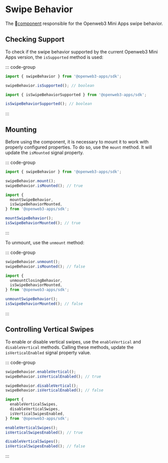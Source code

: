 # Swipe Behavior

The 💠[component](../scopes.md) responsible for the Openweb3 Mini Apps swipe behavior.

## Checking Support

To check if the swipe behavior supported by the current Openweb3 Mini Apps version, the
`isSupported` method is used:

::: code-group

```ts [Variable]
import { swipeBehavior } from '@openweb3-apps/sdk';

swipeBehavior.isSupported(); // boolean
```

```ts [Functions]
import { isSwipeBehaviorSupported } from '@openweb3-apps/sdk';

isSwipeBehaviorSupported(); // boolean
```

:::

## Mounting

Before using the component, it is necessary to mount it to work with properly configured properties.
To do so, use the `mount` method. It will update the `isMounted` signal property.

::: code-group

```ts [Variable]
import { swipeBehavior } from '@openweb3-apps/sdk';

swipeBehavior.mount();
swipeBehavior.isMounted(); // true
```

```ts [Functions]
import {
  mountSwipeBehavior,
  isSwipeBehaviorMounted,
} from '@openweb3-apps/sdk';

mountSwipeBehavior(); 
isSwipeBehaviorMounted(); // true
```

:::

To unmount, use the `unmount` method:

::: code-group

```ts [Variable]
swipeBehavior.unmount(); 
swipeBehavior.isMounted(); // false
```

```ts [Functions]
import {
  unmountClosingBehavior,
  isSwipeBehaviorMounted,
} from '@openweb3-apps/sdk';

unmountSwipeBehavior(); 
isSwipeBehaviorMounted(); // false
```

:::

## Controlling Vertical Swipes

To enable or disable vertical swipes, use the `enableVertical` and `disableVertical` methods.
Calling these methods, update the `isVerticalEnabled` signal property value.

::: code-group

```ts [Variable]
swipeBehavior.enableVertical();
swipeBehavior.isVerticalEnabled(); // true

swipeBehavior.disableVertical();
swipeBehavior.isVerticalEnabled(); // false
```

```ts [Functions]
import {
  enableVerticalSwipes,
  disableVerticalSwipes,
  isVerticalSwipesEnabled,
} from '@openweb3-apps/sdk';

enableVerticalSwipes();
isVerticalSwipesEnabled(); // true

disableVerticalSwipes();
isVerticalSwipesEnabled(); // false
```

:::